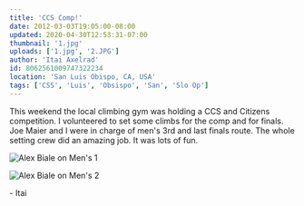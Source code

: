 ```yaml
---
title: 'CCS Comp!'
date: 2012-03-03T19:05:00-08:00
updated: 2020-04-30T12:53:31-07:00
thumbnail: '1.jpg'
uploads: ['1.jpg', '2.JPG']
author: 'Itai Axelrad'
id: 8062561009747322234
location: 'San Luis Obispo, CA, USA'
tags: ['CSS', 'Luis', 'Obsispo', 'San', 'Slo Op']
---
```


This weekend the local climbing gym was holding a CCS and Citizens competition. I volunteered to set some climbs for the comp and for finals. Joe Maier and I were in charge of men's 3rd and last finals route. The whole setting crew did an amazing job. It was lots of fun.

![Alex Biale on Men's 1](uploads/1.jpg)

![Alex Biale on Men's 2](uploads/2.JPG)

\- Itai
